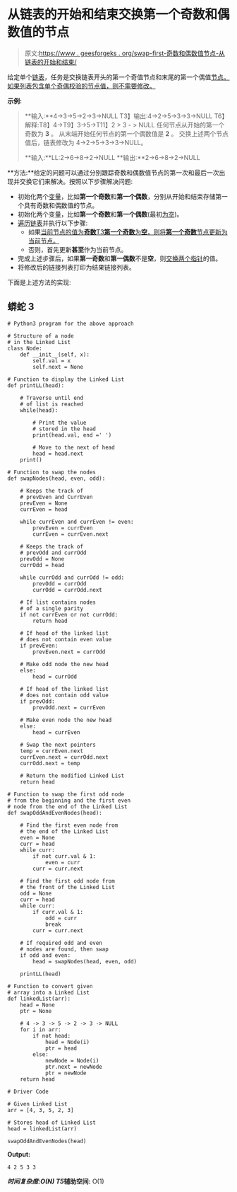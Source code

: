 # 从链表的开始和结束交换第一个奇数和偶数值的节点

> 原文:[https://www . geesforgeks . org/swap-first-奇数和偶数值节点-从链表的开始和结束/](https://www.geeksforgeeks.org/swap-first-odd-and-even-valued-nodes-from-the-beginning-and-end-of-a-linked-list/)

给定单个[链表](https://www.geeksforgeeks.org/data-structures/linked-list/)，任务是交换链表开头的第一个奇值节点和末尾的第一个偶值[节点。如果列表包含单个奇偶校验的节点值，则不需要修改。](https://www.geeksforgeeks.org/nth-node-from-the-end-of-a-linked-list/)

**示例:**

> **输入:**4->3->5->2->3->NULL
> T3】输出:4->2->5->3->3->NULL
> T6】解释:T8】4->T9】3->5->T11】2 > 3 - > NULL
> 任何节点从开始的第一个奇数为 **3** 。
> 从末端开始任何节点的第一个偶数值是 **2** 。
> 交换上述两个节点值后，链表修改为 4->2->5->3->3->NULL。
> 
> **输入:**LL:2->6->8->2->NULL
> **输出:**2->6->8->2->NULL

**方法:**给定的问题可以通过分别跟踪奇数和偶数值节点的第一次和最后一次出现并交换它们来解决。按照以下步骤解决问题:

*   初始化两个[变量](https://www.geeksforgeeks.org/variables-in-c/)，比如**第一个奇数**和**第一个偶数**，分别从开始和结束存储第一个具有奇数和偶数值的节点。
*   初始化两个变量，比如**第一个奇数**和**第一个偶数**(最初[为空](https://www.geeksforgeeks.org/few-bytes-on-null-pointer-in-c/))。
*   [遍历链表](https://www.geeksforgeeks.org/recursive-insertion-and-traversal-linked-list/)并执行以下步骤:
    *   如果[当前节点的值为**奇数**T3**第一个奇数**为**空**，则将**第一个奇数**节点更新为当前节点。](https://www.geeksforgeeks.org/check-whether-given-number-even-odd/)
    *   否则，首先更新**甚至**作为当前节点。
*   完成上述步骤后，如果**第一奇数**和**第一偶数**不是**空**，则[交换两个指针](https://www.geeksforgeeks.org/swap-nodes-in-a-linked-list-without-swapping-data/)的值。
*   将修改后的链接列表打印为结果链接列表。

下面是上述方法的实现:

## 蟒蛇 3

```
# Python3 program for the above approach

# Structure of a node
# in the Linked List
class Node:
    def __init__(self, x):
        self.val = x
        self.next = None

# Function to display the Linked List
def printLL(head):

    # Traverse until end
    # of list is reached
    while(head):

        # Print the value
        # stored in the head
        print(head.val, end =' ')

        # Move to the next of head
        head = head.next
    print()

# Function to swap the nodes
def swapNodes(head, even, odd):

    # Keeps the track of
    # prevEven and CurrEven
    prevEven = None
    currEven = head

    while currEven and currEven != even:
        prevEven = currEven
        currEven = currEven.next

    # Keeps the track of
    # prevOdd and currOdd
    prevOdd = None
    currOdd = head

    while currOdd and currOdd != odd:
        prevOdd = currOdd
        currOdd = currOdd.next

    # If list contains nodes
    # of a single parity
    if not currEven or not currOdd:
        return head

    # If head of the linked list
    # does not contain even value
    if prevEven:
        prevEven.next = currOdd

    # Make odd node the new head
    else:
        head = currOdd

    # If head of the linked list
    # does not contain odd value
    if prevOdd:
        prevOdd.next = currEven

    # Make even node the new head
    else:
        head = currEven

    # Swap the next pointers
    temp = currEven.next
    currEven.next = currOdd.next
    currOdd.next = temp

    # Return the modified Linked List
    return head

# Function to swap the first odd node
# from the beginning and the first even
# node from the end of the Linked List
def swapOddAndEvenNodes(head):

    # Find the first even node from
    # the end of the Linked List
    even = None
    curr = head
    while curr:
        if not curr.val & 1:
            even = curr
        curr = curr.next

    # Find the first odd node from
    # the front of the Linked List
    odd = None
    curr = head
    while curr:
        if curr.val & 1:
            odd = curr
            break
        curr = curr.next

    # If required odd and even
    # nodes are found, then swap
    if odd and even:
        head = swapNodes(head, even, odd)

    printLL(head)

# Function to convert given
# array into a Linked List
def linkedList(arr):
    head = None
    ptr = None

    # 4 -> 3 -> 5 -> 2 -> 3 -> NULL
    for i in arr:
        if not head:
            head = Node(i)
            ptr = head
        else:
            newNode = Node(i)
            ptr.next = newNode
            ptr = newNode
    return head

# Driver Code

# Given Linked List
arr = [4, 3, 5, 2, 3]

# Stores head of Linked List
head = linkedList(arr)

swapOddAndEvenNodes(head)
```

**Output:**

```
4 2 5 3 3

```

***时间复杂度:**O(N)*
T5**辅助空间:** O(1)